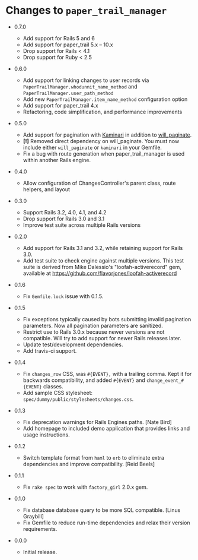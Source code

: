 Changes to `paper_trail_manager`
================================

* 0.7.0
    * Add support for Rails 5 and 6
    * Add support for paper_trail 5.x – 10.x
    * Drop support for Rails < 4.1
    * Drop support for Ruby < 2.5

* 0.6.0
    * Add support for linking changes to user records via `PaperTrailManager.whodunnit_name_method` and `PaperTrailManager.user_path_method`
    * Add new `PaperTrailManager.item_name_method` configuration option
    * Add support for paper_trail 4.x
    * Refactoring, code simplification, and performance improvements

* 0.5.0
    * Add support for pagination with [Kaminari](https://github.com/amatsuda/kaminari) in addition to [will_paginate](https://github.com/mislav/will_paginate).
    * **[!]** Removed direct dependency on will_paginate. You must now include either `will_paginate` or `kaminari` in your Gemfile.
    * Fix a bug with route generation when paper_trail_manager is used within another Rails engine.

* 0.4.0
    * Allow configuration of ChangesController's parent class, route helpers, and layout

* 0.3.0
    * Support Rails 3.2, 4.0, 4.1, and 4.2
    * Drop support for Rails 3.0 and 3.1
    * Improve test suite across multiple Rails versions

* 0.2.0
    * Add support for Rails 3.1 and 3.2, while retaining support for Rails 3.0.
    * Add test suite to check engine against multiple versions. This test suite is derived from Mike Dalessio's "loofah-activerecord" gem, available at https://github.com/flavorjones/loofah-activerecord

* 0.1.6
    * Fix `Gemfile.lock` issue with 0.1.5.

* 0.1.5
    * Fix exceptions typically caused by bots submitting invalid pagination parameters. Now all pagination parameters are sanitized.
    * Restrict use to Rails 3.0.x because newer versions are not compatible. Will try to add support for newer Rails releases later.
    * Update test/development dependencies.
    * Add travis-ci support.

* 0.1.4
    * Fix `changes_row` CSS, was `#{EVENT},` with a trailing comma. Kept it for backwards compatibility, and added `#{EVENT}` and `change_event_#{EVENT}` classes.
    * Add sample CSS stylesheet: `spec/dummy/public/stylesheets/changes.css`.


* 0.1.3
    * Fix deprecation warnings for Rails Engines paths. [Nate Bird]
    * Add homepage to included demo application that provides links and usage instructions.

* 0.1.2
    * Switch template format from `haml` to `erb` to eliminate extra dependencies and improve compatibility. [Reid Beels]

* 0.1.1
    * Fix `rake spec` to work with `factory_girl` 2.0.x gem.

* 0.1.0
    * Fix database database query to be more SQL compatible. [Linus Graybill]
    * Fix Gemfile to reduce run-time dependencies and relax their version requirements.

* 0.0.0
    * Initial release.
